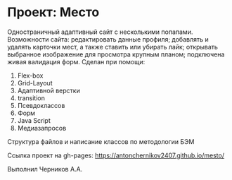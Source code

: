 # Проект: Место

Одностраничный адаптивный сайт с несколькими попапами. Возможности сайта: редактировать данные профиля; добавлять и удалять карточки мест, а также ставить или убирать лайк; открывать выбранное изображение для просмотра крупным планом; подключена живая валидация форм. Сделан при помощи:
1. Flex-box
2. Grid-Layout
3. Адаптивной верстки
4. transition
5. Псевдоклассов
6. Форм
7. Java Script
8. Медиазапросов

Структура файлов и написание классов по методологии БЭМ

Ссылка проект на gh-pages: https://antonchernikov2407.github.io/mesto/

Выполнил Черников А.А.
  
